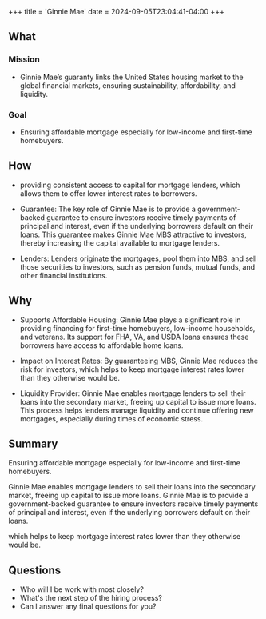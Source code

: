 +++
title = 'Ginnie Mae'
date = 2024-09-05T23:04:41-04:00
+++

## What
### Mission
- Ginnie Mae’s guaranty links the United States housing market to the global financial markets, ensuring sustainability, affordability, and liquidity.

### Goal
- Ensuring affordable mortgage especially for low-income and first-time homebuyers.

## How
- providing consistent access to capital for mortgage lenders, which allows them to offer lower interest rates to borrowers.
- Guarantee: The key role of Ginnie Mae is to provide a government-backed guarantee to ensure investors receive timely payments of principal and interest, even if the underlying borrowers default on their loans. This guarantee makes Ginnie Mae MBS attractive to investors, thereby increasing the capital available to mortgage lenders.

- Lenders: Lenders originate the mortgages, pool them into MBS, and sell those securities to investors, such as pension funds, mutual funds, and other financial institutions.

## Why
- Supports Affordable Housing: Ginnie Mae plays a significant role in providing financing for first-time homebuyers, low-income households, and veterans. Its support for FHA, VA, and USDA loans ensures these borrowers have access to affordable home loans.

- Impact on Interest Rates: By guaranteeing MBS, Ginnie Mae reduces the risk for investors, which helps to keep mortgage interest rates lower than they otherwise would be.

- Liquidity Provider: Ginnie Mae enables mortgage lenders to sell their loans into the secondary market, freeing up capital to issue more loans. This process helps lenders manage liquidity and continue offering new mortgages, especially during times of economic stress.


## Summary
Ensuring affordable mortgage especially for low-income and first-time homebuyers.

Ginnie Mae enables mortgage lenders to sell their loans into the secondary market, freeing up capital to issue more loans.
Ginnie Mae is to provide a government-backed guarantee to ensure investors receive timely payments of principal and interest, even if the underlying borrowers default on their loans. 

which helps to keep mortgage interest rates lower than they otherwise would be.

## Questions
- Who will I be work with most closely?
- What's the next step of the hiring process?
- Can I answer any final questions for you?
